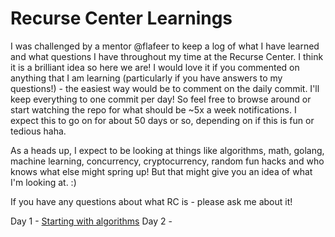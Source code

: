 # Recurse Center Learnings

I was challenged by a mentor @flafeer to keep a log of what I have learned and what questions I have throughout my time at the Recurse Center. I think it is a brilliant idea so here we are! I would love it if you commented on anything that I am learning (particularly if you have answers to my questions!) - the easiest way would be to comment on the daily commit. I'll keep everything to one commit per day! So feel free to browse around or start watching the repo for what should be ~5x a week notifications. I expect this to go on for about 50 days or so, depending on if this is fun or tedious haha.

As a heads up, I expect to be looking at things like algorithms, math, golang, machine learning, concurrency, cryptocurrency, random fun hacks and who knows what else might spring up! But that might give you an idea of what I'm looking at. :)

If you have any questions about what RC is - please ask me about it!

Day 1 - [Starting with algorithms](Day1.md)
Day 2 -
